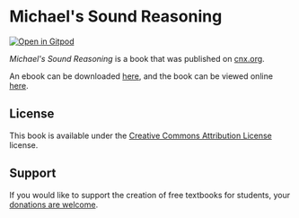 # Michael's Sound Reasoning

[![Open in Gitpod](https://gitpod.io/button/open-in-gitpod.svg)](https://gitpod.io/from-referrer/)

_Michael's Sound Reasoning_ is a book that was published on [cnx.org](https://cnx.org/).

An ebook can be downloaded [here](https://github.com/cnx-user-books/cnxbook-michael-s-sound-reasoning/releases/latest), and the book can be viewed online [here](https://github.com/cnx-user-books/cnxbook-michael-s-sound-reasoning/releases/latest).

## License
This book is available under the [Creative Commons Attribution License](./LICENSE) license.

## Support
If you would like to support the creation of free textbooks for students, your [donations are welcome](https://riceconnect.rice.edu/donation/support-openstax-banner).
